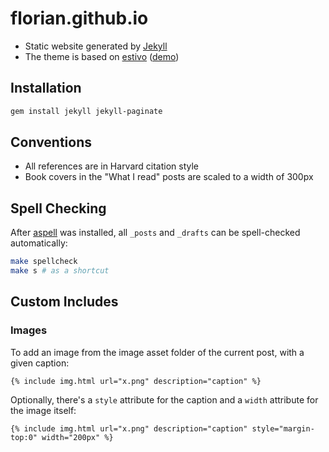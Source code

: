 # florian.github.io

- Static website generated by [Jekyll](https://jekyllrb.com)
- The theme is based on [estivo](https://github.com/fffabs/estivo) ([demo](https://jekyll-demos.github.io/estivo/))


## Installation

```sh
gem install jekyll jekyll-paginate
```

## Conventions

- All references are in Harvard citation style
- Book covers in the "What I read" posts are scaled to a width of 300px

## Spell Checking

After [aspell](http://aspell.net) was installed, all `_posts` and `_drafts` can be spell-checked automatically:

```sh
make spellcheck
make s # as a shortcut
```

## Custom Includes

### Images

To add an image from the image asset folder of the current post, with a given caption:

```
{% include img.html url="x.png" description="caption" %}
```

Optionally, there's a `style` attribute for the caption and a `width` attribute for the image itself:

```
{% include img.html url="x.png" description="caption" style="margin-top:0" width="200px" %}
```
